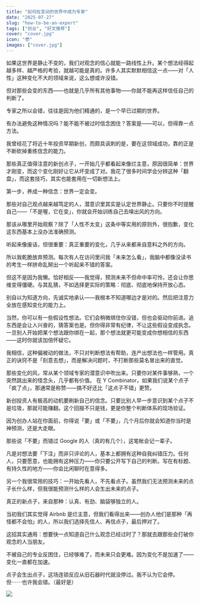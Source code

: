 ```yaml
---
title: "如何在变动的世界中成为专家"
date: "2025-07-27"
slug: "how-to-be-an-expert"
tags: ["创业", "好文推荐"]
cover: "cover.jpg"
icon: "😎"
images: ["cover.jpg"]
---
```

如果这世界是静止不变的，我们对观念的信心就能一路线性上升。某个想法经得起越多样、越严格的考验，就越可能是真的。许多人其实默默相信这一点——对「人性」这种变化不大的领域来说，这么想或许没错。



但对那些会变的东西——也就是几乎所有其他事物——你就不能再这样信任自己的判断了。



专家之所以会错，往往是因为他们精通的，是一个早已过期的世界。



有办法避免这种情况吗？能不能不被过时信念困住？答案是——可以，但得靠一点方法。



我曾经花了将近十年投资早期新创，而颇具讽刺的是，要在这领域成功，靠的正是不断砍掉重练信念的能力。



那些真正值得注意的新创点子，一开始几乎都看起来像烂主意，原因很简单：世界才刚变，而这个变化刚好让它从坏变成了对。我花了很多时间学会分辨这种「翻盘」，而这套技巧，其实也能套用在一切新想法上。



第一步，养成一种信念：世界一定会变。



那些对自己观点越来越笃定的人，潜意识里其实是认定世界静止。只要你不时提醒自己——「不是喔，它在变」，你就会开始训练自己去嗅出风的方向。



那该从哪里开始观察？除了「人性不太变」这条中等实用的原则外，很抱歉，变化这东西基本上没办法准确预测。



听起来像废话，但很重要：真正重要的变化，几乎从来都来自意料之外的方向。



所以我乾脆放弃预测。每次有人在访问里问我「未来怎么看」，我脑中都像没读书的考生一样拼命乱掰出一个听起来不错的答案。



但这不是因为我懒。恰好相反——我觉得，预测未来不但命中率可怜，还会让你思维变得僵硬。与其乱猜，不如选择更实际的策略：彻底、彻底地保持开放心态。



别自以为知道方向，先诚实地承认——我根本不知道哪边才是对的。然后把注意力全放在感知变化的能力上。



当然，你可以有一些假设性想法。它们会稍微绑住你没错，但也会驱动你前进。追东西是会让人兴奋的，猜答案也是。但你得非常有纪律，不让这些假设变成执念。
一旦别人开始把某个想法跟你绑在一起，那个想法就更可能变成你想相信的东西——这时你就该加倍怀疑它。



我相信，这种偏被动的做法，不只对判断想法有帮助，连产出想法也一样管用。真正的诀窍不是「刻意去想」，而是解决问题时，不打断那些莫名冒出来的直觉。



那些变化的风，常从某个领域专家的潜意识中吹出来。只要你对某件事够熟，一个突然跳出来的怪念头，几乎都有价值。
在 Y Combinator，如果我们说某个点子「疯了点」，那通常是称赞——搞不好还比「这点子不错」更赞。



新创投资人有极高的动机要刷新自己的信念。只要比别人早一步意识到某个点子不是垃圾，那就可能赚翻。这个回报不只是钱，更是你整个判断体系的现场验证。



因为创办人站在你面前，你得说「要」或「不要」，几个月后你就会知道你当时是神预测，还是大走眼。



那些说「不要」而错过 Google 的人（真的有几个），这笔帐会记一辈子。



凡是对想法要「下注」而非只评论的人，基本上都拥有这种自我纠错压力。任何人，只要愿意，也能拥有这种压力——你只要公开写下自己的判断。写在有标题、有持久性的地方——你会比闲聊时在意得多。



另一个我很常用的技巧：一开始先看人，不先看点子。虽然我们无法预测未来的点子长什么样，但我很能预测什么样的人会生出未来的点子。



真正的新点子，来自那种：认真、有劲、脑袋够独立的人。



当初我们其实觉得 Airbnb 是烂主意，但我们看得出来——创办人他们是那种「再怪都不会怕」的人，所以我们选择先信人、再信点子，最后押对了。



这招其实通用：想要快一点知道自己什么观念已经过时了？那就去跟那些会打破你观念的人当朋友。



不被自己的专业反困住，已经够难了，而未来只会更难。因为变化不是加速了——变化一直都在加速。



点子会生出点子，这场连锁反应从旧石器时代就没停过。我不认为它会停。
但⋯⋯也许我会错。（最好是）




![](https://prod-files-secure.s3.us-west-2.amazonaws.com/112d0858-5090-4d34-a606-b75eb8d65fd2/46476355-9cf3-4e99-9b7a-3531bc426380/1000202064.png?X-Amz-Algorithm=AWS4-HMAC-SHA256&X-Amz-Content-Sha256=UNSIGNED-PAYLOAD&X-Amz-Credential=ASIAZI2LB4667TV54C5Y%2F20250817%2Fus-west-2%2Fs3%2Faws4_request&X-Amz-Date=20250817T153212Z&X-Amz-Expires=3600&X-Amz-Security-Token=IQoJb3JpZ2luX2VjEEcaCXVzLXdlc3QtMiJHMEUCICQ0%2FClyUCoi3NNEZd332cTdCmHb034BVwWMihh7RI2qAiEAgnmaQ1FKpo4YwGk5GQ2wx9ETaEo6gAR2yfjXkNkano8qiAQIkP%2F%2F%2F%2F%2F%2F%2F%2F%2F%2FARAAGgw2Mzc0MjMxODM4MDUiDKcD6ViLVUUxUjRFKSrcAyU%2F%2Bl1yo7xAaijp%2BNERgPG4fR5ZTJ4HxxjcMmnP%2FgXFs3a%2FEaiSalP6COwdCpyd3T8KFdpkbepBmbg5QnJSra%2FaLeqgKHS0br6vFWmXiSKrX2nu2Pt5tUu75OQYM%2Bz%2Fr%2BtwC%2B9Vk0cWgE1trK5CBT87suR%2B4me7t5pwSHmZuQD%2BmbGxyPfkPlF9ywNybmRLr3yLWxrMBuAdCbcF3SQJwBZeIX5ZFArluTTv8JgZeHnNWK3SYHxOvZ%2BORH6THJliarmdpbjRIoidHQx5hv2OuRI6O%2FyXe09hERrjwziRG4%2FYaESzkS0F6vVQEV7%2BVp0cw22IZJGk02Nly%2F89BMS6scKQnViNuUqTfZO9deR%2BhjPgfJSs0QyJiJmMzkwWBKRocegIx7mwg9cHHjAWPuSXt5ouNltYzxduaTpIPRtbw9Q9ahE9uFgPVHI3yxmSqaEdxsxnn3JtDdic9Q5gDbaa3RX7uaBmYt0xx6VULzt4Ra6ueINwtwrkXOzEAm4fqko3SdSWOzuZUXwBII89A%2BIFerrN8JosyOTQ%2FtQJt24YSFEPbOjBbIzFO5YiXJ0emxOggoKPa6jvKDJrf1GhMvDu%2BTZSJ7LsPaBeDcDbQ0ryu9U6u78J7APIIgF4HQH9MNrTh8UGOqUBoTW0SF3SolMKXre7D1wpZwa4s%2F0oOhff1ZcRD%2F%2Ba25ahgPFhAoF%2BnHYDOM1frdrU22n8MNO4Eo1o1KKI%2BjlgthaMslzb67TtM0QPJLGFLLrntRWiHUfTC5qOJYPbnoz6%2FiR4UIJUuWXlrhma7e2cgRHeF2Pr%2BLHNIg8E4lacb2izpU78W9Sw14o4BW25eYwYSxgr%2BeFtbFjoVcmbdb4XS66q5ZqP&X-Amz-Signature=19fabc55c22058fa80b76a0d4b5df3b0c8b65acc5bcf51aa9d59e262905f487c&X-Amz-SignedHeaders=host&x-amz-checksum-mode=ENABLED&x-id=GetObject)

